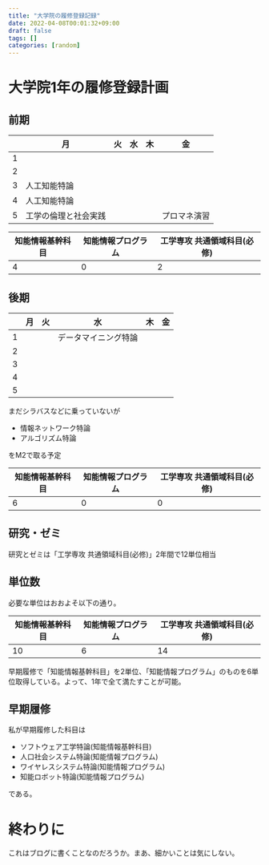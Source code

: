 ```yaml
---
title: "大学院の履修登録記録"
date: 2022-04-08T00:01:32+09:00
draft: false
tags: []
categories: [random]
---
```


# 大学院1年の履修登録計画

## 前期

||月|火|水|木|金|
|----|----|----|----|----|----|
|1||||||
|2||||||
|3|人工知能特論||||
|4|人工知能特論|||||
|5|工学の倫理と社会実践||||プロマネ演習|

|知能情報基幹科目|知能情報プログラム|工学専攻 共通領域科目(必修)|
|----|----|----|
|4|0|2|

## 後期

||月|火|水|木|金|
|----|----|----|----|----|----|
|1|||データマイニング特論|||
|2||||||
|3||||||
|4||||||
|5||||||

まだシラバスなどに乗っていないが

- 情報ネットワーク特論
- アルゴリズム特論

をM2で取る予定

|知能情報基幹科目|知能情報プログラム|工学専攻 共通領域科目(必修)|
|----|----|----|
|6|0|0|

## 研究・ゼミ

研究とゼミは「工学専攻 共通領域科目(必修)」2年間で12単位相当

## 単位数

必要な単位はおおよそ以下の通り。

|知能情報基幹科目|知能情報プログラム|工学専攻 共通領域科目(必修)|
|----|----|----|
|10|6|14|

早期履修で「知能情報基幹科目」を2単位、「知能情報プログラム」のものを6単位取得している。よって、1年で全て満たすことが可能。

## 早期履修

私が早期履修した科目は

- ソフトウェア工学特論(知能情報基幹科目)
- 人口社会システム特論(知能情報プログラム)
- ワイヤレスシステム特論(知能情報プログラム)
- 知能ロボット特論(知能情報プログラム)

である。

# 終わりに

これはブログに書くことなのだろうか。まあ、細かいことは気にしない。